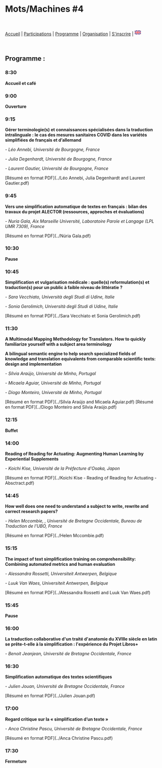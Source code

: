 # Mots/Machines #4

<br>

[Accueil](https://motsmachines.github.io/2022/fr) | [Participations](https://motsmachines.github.io/2022/fr/cfp) | [Programme](https://motsmachines.github.io/2022/fr/program) | [Organisation](https://motsmachines.github.io/2022/fr/orga) | [S'inscrire](https://motsmachines.github.io/2022/fr/registration) | [<img src="EN.png" width="20">](https://motsmachines.github.io/2022/en/program)

<br>

## Programme :

### 8:30

**Accueil et café**

### 9:00

**Ouverture**

### 9:15

**Gérer terminologie(s) et connaissances spécialisées dans la traduction intralinguale : le cas des mesures sanitaires COVID dans les variétés simplifiées de français et d’allemand**

*- Léo Annebi, Université de Bourgogne, France*

*- Julia Degenhardt, Université de Bourgogne, France*

*- Laurent Gautier, Université de Bourgogne, France*

[Résumé en format PDF](../Léo Annebi, Julia Degenhardt and Laurent Gautier.pdf)

### 9:45

**Vers une simplification automatique de textes en français : bilan des travaux du projet ALECTOR (ressources, approches et évaluations)**

*- Nuria Gala, Aix Marseille Université, Laboratoire Parole et Langage (LPL UMR 7309), France*

[Résumé en format PDF](../Núria Gala.pdf)

### 10:30

**Pause**

### 10:45

**Simplification et vulgarisation médicale : quelle(s) reformulation(s) et traduction(s) pour un public à faible niveau de littératie ?**

*- Sara Vecchiato, Università degli Studi di Udine, Italie*

*- Sonia Gerolimich, Università degli Studi di Udine, Italie*

[Résumé en format PDF](../Sara Vecchiato et Sonia Gerolimich.pdf)

### 11:30

**A Multimodal Mapping Methodology for Translators. How to quickly familiarize yourself with a subject area terminology**

**A bilingual semantic engine to help search specialized fields of knowledge and translation equivalents from comparable scientific texts: design and implementation**

*- Sílvia Araújo, Université de Minho, Portugal*

*- Micaela Aguiar, Université de Minho, Portugal*

*- Diogo Monteiro, Université de Minho, Portugal*

[Résumé en format PDF](../Sílvia Araújo and Micaela Aguiar.pdf)
[Résumé en format PDF](../Diogo Monteiro and Sílvia Araújo.pdf)

### 12:15

**Buffet**

### 14:00

**Reading of Reading for Actuating: Augmenting Human Learning by Experiential Supplements**

*- Koichi Kise, Université de la Préfecture d'Osaka, Japon*

[Résumé en format PDF](../Koichi Kise - Reading of Reading for Actuating - Absctract.pdf)

### 14:45

**How well does one need to understand a subject to write, rewrite and correct research papers?**

*- Helen Mccombie, , Université de Bretagne Occidentale, Bureau de Traduction de l'UBO,  France*

[Résumé en format PDF](../Helen Mccombie.pdf)

### 15:15

**The impact of text simplification training on comprehensibility: Combining automated metrics and human evaluation**

*- Alessandra Rossetti, Universiteit Antwerpen, Belgique*

*- Luuk Van Waes, Universiteit Antwerpen, Belgique*

[Résumé en format PDF](../Alessandra Rossetti and Luuk Van Waes.pdf)

### 15:45

**Pause**

### 16:00

**La traduction collaborative d'un traité d'anatomie du XVIIIe siècle en latin se prête-t-elle à la simplification : l'expérience du Projet Libros+**

*- Benoit Jeanjean, Université de Bretagne Occidentale, France*

### 16:30

**Simplification automatique des textes scientifiques**

*- Julien Jouan, Université de Bretagne Occidentale, France*

[Résumé en format PDF](../Julien Jouan.pdf)

### 17:00

**Regard critique sur la « simplification d’un texte »**

*- Anca Christine Pascu, Université de Bretagne Occidentale, France*

[Résumé en format PDF](../Anca Christine Pascu.pdf)

### 17:30

**Fermeture**
